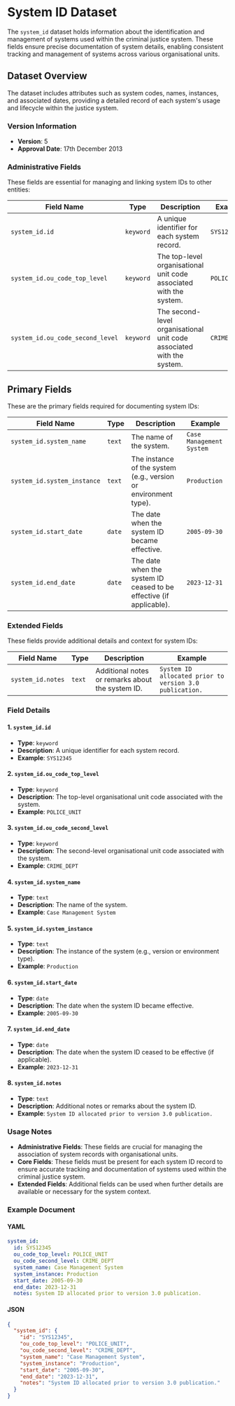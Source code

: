 # System ID Dataset

The `system_id` dataset holds information about the identification and management of systems used within the criminal justice system. These fields ensure precise documentation of system details, enabling consistent tracking and management of systems across various organisational units.

## Dataset Overview

The dataset includes attributes such as system codes, names, instances, and associated dates, providing a detailed record of each system's usage and lifecycle within the justice system.

### Version Information
- **Version**: 5
- **Approval Date**: 17th December 2013

### Administrative Fields

These fields are essential for managing and linking system IDs to other entities:

| Field Name                     | Type      | Description                                                                 | Example                     |
|-------------------------------|-----------|-----------------------------------------------------------------------------|-----------------------------|
| `system_id.id`                | `keyword` | A unique identifier for each system record.                                 | `SYS12345`                  |
| `system_id.ou_code_top_level` | `keyword` | The top-level organisational unit code associated with the system.          | `POLICE_UNIT`               |
| `system_id.ou_code_second_level` | `keyword` | The second-level organisational unit code associated with the system.      | `CRIME_DEPT`                |

## Primary Fields

These are the primary fields required for documenting system IDs:

| Field Name                     | Type      | Description                                                                 | Example                     |
|-------------------------------|-----------|-----------------------------------------------------------------------------|-----------------------------|
| `system_id.system_name`       | `text`    | The name of the system.                                                     | `Case Management System`    |
| `system_id.system_instance`   | `text`    | The instance of the system (e.g., version or environment type).             | `Production`                |
| `system_id.start_date`        | `date`    | The date when the system ID became effective.                               | `2005-09-30`                |
| `system_id.end_date`          | `date`    | The date when the system ID ceased to be effective (if applicable).         | `2023-12-31`                |

### Extended Fields

These fields provide additional details and context for system IDs:

| Field Name                     | Type      | Description                                                                 | Example                     |
|-------------------------------|-----------|-----------------------------------------------------------------------------|-----------------------------|
| `system_id.notes`             | `text`    | Additional notes or remarks about the system ID.                            | `System ID allocated prior to version 3.0 publication.` |

### Field Details

#### 1. `system_id.id`
- **Type**: `keyword`
- **Description**: A unique identifier for each system record.
- **Example**: `SYS12345`

#### 2. `system_id.ou_code_top_level`
- **Type**: `keyword`
- **Description**: The top-level organisational unit code associated with the system.
- **Example**: `POLICE_UNIT`

#### 3. `system_id.ou_code_second_level`
- **Type**: `keyword`
- **Description**: The second-level organisational unit code associated with the system.
- **Example**: `CRIME_DEPT`

#### 4. `system_id.system_name`
- **Type**: `text`
- **Description**: The name of the system.
- **Example**: `Case Management System`

#### 5. `system_id.system_instance`
- **Type**: `text`
- **Description**: The instance of the system (e.g., version or environment type).
- **Example**: `Production`

#### 6. `system_id.start_date`
- **Type**: `date`
- **Description**: The date when the system ID became effective.
- **Example**: `2005-09-30`

#### 7. `system_id.end_date`
- **Type**: `date`
- **Description**: The date when the system ID ceased to be effective (if applicable).
- **Example**: `2023-12-31`

#### 8. `system_id.notes`
- **Type**: `text`
- **Description**: Additional notes or remarks about the system ID.
- **Example**: `System ID allocated prior to version 3.0 publication.`

### Usage Notes

- **Administrative Fields**: These fields are crucial for managing the association of system records with organisational units.
- **Core Fields**: These fields must be present for each system ID record to ensure accurate tracking and documentation of systems used within the criminal justice system.
- **Extended Fields**: Additional fields can be used when further details are available or necessary for the system context.

### Example Document

#### YAML

```yaml
system_id:
  id: SYS12345
  ou_code_top_level: POLICE_UNIT
  ou_code_second_level: CRIME_DEPT
  system_name: Case Management System
  system_instance: Production
  start_date: 2005-09-30
  end_date: 2023-12-31
  notes: System ID allocated prior to version 3.0 publication.
```

#### JSON

```json
{
  "system_id": {
    "id": "SYS12345",
    "ou_code_top_level": "POLICE_UNIT",
    "ou_code_second_level": "CRIME_DEPT",
    "system_name": "Case Management System",
    "system_instance": "Production",
    "start_date": "2005-09-30",
    "end_date": "2023-12-31",
    "notes": "System ID allocated prior to version 3.0 publication."
  }
}
```
